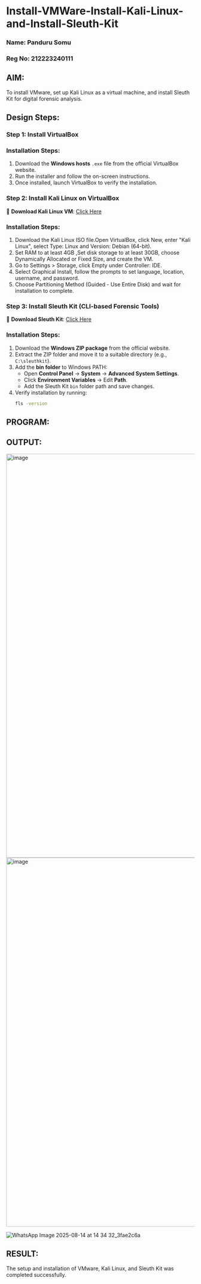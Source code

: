 # Install-VMWare-Install-Kali-Linux-and-Install-Sleuth-Kit
### Name: Panduru Somu
### Reg No: 212223240111
## AIM:

To install VMware, set up Kali Linux as a virtual machine, and install Sleuth Kit for digital forensic analysis.

## **Design Steps:**

### **Step 1: Install  VirtualBox**

### **Installation Steps:**
1. Download the **Windows hosts** `.exe` file from the official VirtualBox website.  
2. Run the installer and follow the on-screen instructions.  
3. Once installed, launch VirtualBox to verify the installation.


### **Step 2: Install Kali Linux on VirtualBox**
🔗 **Download Kali Linux VM**: [Click Here](https://www.kali.org/get-kali/#kali-virtual-machines)  

### **Installation Steps:**
1. Download the Kali Linux ISO file.Open VirtualBox, click New, enter "Kali Linux", select Type: Linux and Version: Debian (64-bit).  
2. Set RAM to at least 4GB ,Set disk storage to at least 30GB, choose Dynamically Allocated or Fixed Size, and create the VM. 
3. Go to Settings > Storage, click Empty under Controller: IDE. 
4. Select Graphical Install, follow the prompts to set language, location, username, and password.
5. Choose Partitioning Method (Guided - Use Entire Disk) and wait for installation to complete.


### **Step 3: Install Sleuth Kit (CLI-based Forensic Tools)**
🔗 **Download Sleuth Kit**: [Click Here](https://sleuthkit.org/download.php)  

### **Installation Steps:**
1. Download the **Windows ZIP package** from the official website.  
2. Extract the ZIP folder and move it to a suitable directory (e.g., `C:\sleuthkit`).  
3. Add the **bin folder** to Windows PATH:
   - Open **Control Panel** → **System** → **Advanced System Settings**.  
   - Click **Environment Variables** → Edit **Path**.  
   - Add the Sleuth Kit `bin` folder path and save changes.  
4. Verify installation by running:
   ```sh
   fls -version
   
## PROGRAM:

## OUTPUT:

<img width="1919" height="1079" alt="image" src="https://github.com/user-attachments/assets/e90b9f0a-119d-4dc3-9f0e-81f6d0730c1e" />


<img width="1916" height="986" alt="image" src="https://github.com/user-attachments/assets/7e3e895a-bcab-4dcc-ba69-07eb76025736" />


![WhatsApp Image 2025-08-14 at 14 34 32_3fae2c6a](https://github.com/user-attachments/assets/44c7b2a7-3ef6-4f4c-b72d-749d2434e20e)

## RESULT:
The setup and installation of VMware, Kali Linux, and Sleuth Kit was completed successfully.
